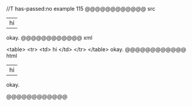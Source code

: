//T has-passed:no
example 115
@@@@@@@@@@@@ src
<table>
  <tr>
    <td>
           hi
    </td>
  </tr>
</table>

okay.
@@@@@@@@@@@@ xml
<?xml version="1.0" encoding="UTF-8"?>
<!DOCTYPE document SYSTEM "CommonMark.dtd">
<document xmlns="http://commonmark.org/xml/1.0">
  <html_block>&lt;table&gt;
  &lt;tr&gt;
    &lt;td&gt;
           hi
    &lt;/td&gt;
  &lt;/tr&gt;
&lt;/table&gt;
</html_block>
  <paragraph>
    <text>okay.</text>
  </paragraph>
</document>
@@@@@@@@@@@@ html
<table>
  <tr>
    <td>
           hi
    </td>
  </tr>
</table>
<p>okay.</p>
@@@@@@@@@@@@
